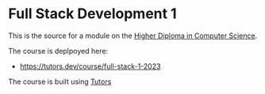 # Full Stack Development 1

This is the source for a module on the [Higher Diploma in Computer Science](https://tutors.dev/course/wit-hdip-comp-sci-2023). 

The course is deplpoyed here:

- <https://tutors.dev/course/full-stack-1-2023>

The course is built using [Tutors](https://tutors.dev/)
